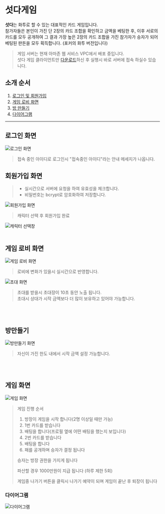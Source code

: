 # 섯다게임

<strong>섯다</strong>는 화투로 할 수 있는 대표적인 카드 게임입니다. <br>
참가자들은 본인이 가진 단 2장의 카드 조합을 확인하고 금액을 베팅한 후, 이후 서로의 카드를 모두 공개하여 그 결과 가장 높은 2장의 카드 조합을 가진 참가자가 승자가 되어 베팅된 판돈을 모두 획득합니다. (포커의 화투 버전입니다)

<blockquote>게임 서버는 현재 아마존 웹 서비스 VPC에서 배포 중입니다.<br> 섯다 게임 클라이언트만 <a href="https://drive.google.com/file/d/1pkjSCJg5_KFpaW67MfsgLPa24rtpq7X4/view?usp=sharing">다운로드</a>하신 후 실행시 바로 서버에 접속 하실수 있습니다.</blockquote>

<h2 id="top">소개 순서</h2>
<ol>
  <li><a href="#login">로그인 및 회원가입</a></li>
  <li><a href="#lobby">게임 로비 화면</a></li>
  <li><a href="#makeRoom">방 만들기</a></li>
  <li><a href="#diagram">다이어그램</a></li>
</ol>
<hr>

<h2 id="login">로그인 화면</h2>
<img src="https://user-images.githubusercontent.com/34783191/107025166-5e7b1700-67ec-11eb-8bd7-d62e784176d6.png" alt="로그인 화면"/>
<blockquote>접속 중인 아이디로 로그인시 "접속중인 아이디"라는 안내 메세지가 나옵니다.</blockquote>

<h2 id="회원가입">회원가입 화면</h2>
<blockquote>
  <ul>
    <li>실시간으로 서버에 요청을 하여 유효성을 체크합니다.</li>
    <li>비밀번호는 bcrypt로 암호화하여 저장합니다.</li>
  <ul>
  </blockquote>
<img src="https://user-images.githubusercontent.com/34783191/107060793-bd578500-681a-11eb-9896-de5896195c38.png" alt="회원가입 화면"/>
<blockquote>캐릭터 선택 후 회원가입 완료</blockquote>
<img src="https://user-images.githubusercontent.com/34783191/107060240-1377f880-681a-11eb-9a6a-6fb24814f846.png" alt="캐릭터 선택창"/>
<br><br>
<h2 id="lobby">게임 로비 화면</h2>
<img src="https://user-images.githubusercontent.com/34783191/107061822-f47a6600-681b-11eb-9c38-f8e43a0818c1.png" alt="게임 로비 화면"/>
<blockquote>로비에 변화가 있을시 실시간으로 반영합니다.</blockquote>
    
<img src="https://user-images.githubusercontent.com/34783191/107120024-72974500-68ce-11eb-9825-70ba01c0e8e1.png" alt="초대 화면"/>
<blockquote>
  초대를 받을시 초대장이 10초 동안 노출 됩니다. <br>
  초대시 상대가 시작 금액보다 더 많이 보유하고 있어야 가능합니다.
</blockquote>

<br><br>
<h2 id="makeroom">방만들기</h2>
<img src="https://user-images.githubusercontent.com/34783191/107118521-ee8c8f80-68c4-11eb-8041-e03d04d022cb.png" alt="방만들기 화면">
<blockquote>자신이 가진 한도 내에서 시작 금액 설정 가능합니다.</blockquote>
<br><br>
<h2 id="lobby">게임 화면</h2>
<img src="https://user-images.githubusercontent.com/34783191/107121278-e3416000-68d4-11eb-9824-fb180c1d465f.png" alt="게임 화면"/>
<blockquote>
  <p>게임 진행 순서</P>
  <ol>
    <li>방장이 게임을 시작 합니다(2명 이상일 때만 가능)</li>
    <li>1번 카드를 받습니다</li>
    <li>배팅을 합니다(프로필 옆에 어떤 배팅을 했는지 보입니다)</li>
    <li>2번 카드를 받습니다</li>
    <li>배팅을 합니다</li>
    <li>패를 공개하며 승자가 결정 됩니다</li>
  </ol>
  <p>승자는 방장 권한을 가지게 됩니다</p>
  <p>파산할 경우 1000만원이 지급 됩니다 (하루 제한 5회)</p>
  <p>게임중 나가기 버튼을 클릭시 나가기 예약이 되며 게임이 끝난 후 퇴장이 됩니다</p>
</blockquote>

<h3 id="diagram">다이어그램</h3>
<img src="https://user-images.githubusercontent.com/34783191/107120302-2ea53f80-68d0-11eb-8411-d028ea646a57.png" alt="다이어그램">


